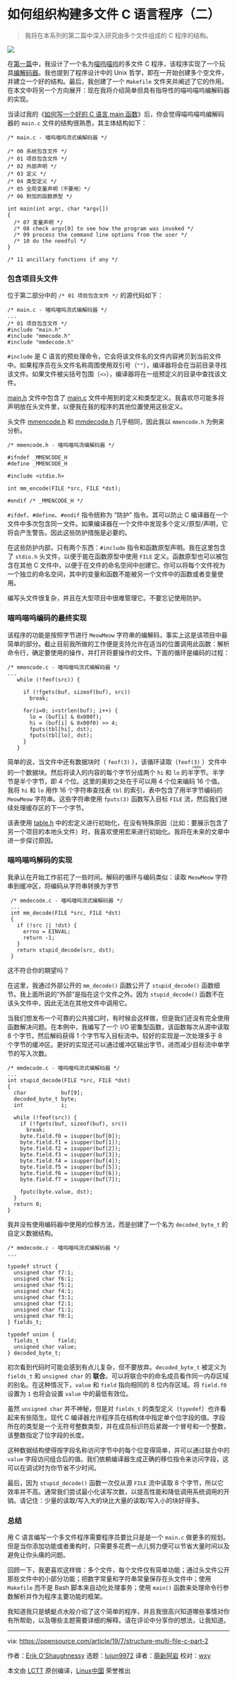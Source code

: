 [#]: collector: (lujun9972)
[#]: translator: (mengxinayan)
[#]: reviewer: (wxy)
[#]: publisher: (wxy)
[#]: url: (https://linux.cn/article-12000-1.html)
[#]: subject: (How to structure a multi-file C program: Part 2)
[#]: via: (https://opensource.com/article/19/7/structure-multi-file-c-part-2)
[#]: author: (Erik O'Shaughnessy https://opensource.com/users/jnyjny)

如何组织构建多文件 C 语言程序（二）
======

> 我将在本系列的第二篇中深入研究由多个文件组成的 C 程序的结构。

![](https://img.linux.net.cn/data/attachment/album/202003/16/122928i6qheufnh24jq2qf.jpg)

在[第一篇][2]中，我设计了一个名为[喵呜喵呜][3]的多文件 C 程序，该程序实现了一个玩具[编解码器][4]。我也提到了程序设计中的 Unix 哲学，即在一开始创建多个空文件，并建立一个好的结构。最后，我创建了一个 `Makefile` 文件夹并阐述了它的作用。在本文中将另一个方向展开：现在我将介绍简单但具有指导性的喵呜喵呜编解码器的实现。

当读过我的《[如何写一个好的 C 语言 main 函数][5]》后，你会觉得喵呜喵呜编解码器的 `main.c` 文件的结构很熟悉，其主体结构如下：

```
/* main.c - 喵呜喵呜流式编解码器 */

/* 00 系统包含文件 */
/* 01 项目包含文件 */
/* 02 外部声明 */
/* 03 定义 */
/* 04 类型定义 */
/* 05 全局变量声明（不要用）*/
/* 06 附加的函数原型 */
   
int main(int argc, char *argv[])
{
  /* 07 变量声明 */
  /* 08 check argv[0] to see how the program was invoked */
  /* 09 process the command line options from the user */
  /* 10 do the needful */
}
   
/* 11 ancillary functions if any */
```

### 包含项目头文件

位于第二部分中的 `/* 01 项目包含文件 */` 的源代码如下：


```
/* main.c - 喵呜喵呜流式编解码器 */
...
/* 01 项目包含文件 */
#include "main.h"
#include "mmecode.h"
#include "mmdecode.h"
```

`#include` 是 C 语言的预处理命令，它会将该文件名的文件内容拷贝到当前文件中。如果程序员在头文件名称周围使用双引号（`""`），编译器将会在当前目录寻找该文件。如果文件被尖括号包围（`<>`），编译器将在一组预定义的目录中查找该文件。

[main.h][6] 文件中包含了 [main.c][7] 文件中用到的定义和类型定义。我喜欢尽可能多将声明放在头文件里，以便我在我的程序的其他位置使用这些定义。

头文件 [mmencode.h][8] 和 [mmdecode.h][9] 几乎相同，因此我以 `mmencode.h` 为例来分析。

```
/* mmencode.h - 喵呜喵呜流编解码器 */
  
#ifndef _MMENCODE_H
#define _MMENCODE_H
  
#include <stdio.h>
  
int mm_encode(FILE *src, FILE *dst);
  
#endif /* _MMENCODE_H */
```

`#ifdef`、`#define`、`#endif` 指令统称为 “防护” 指令。其可以防止 C 编译器在一个文件中多次包含同一文件。如果编译器在一个文件中发现多个定义/原型/声明，它将会产生警告。因此这些防护措施是必要的。

在这些防护内部，只有两个东西：`#include` 指令和函数原型声明。我在这里包含了 `stdio.h` 头文件，以便于能在函数原型中使用 `FILE` 定义。函数原型也可以被包含在其他 C 文件中，以便于在文件的命名空间中创建它。你可以将每个文件视为一个独立的命名空间，其中的变量和函数不能被另一个文件中的函数或者变量使用。

编写头文件很复杂，并且在大型项目中很难管理它。不要忘记使用防护。

### 喵呜喵呜编码的最终实现

该程序的功能是按照字节进行 `MeowMeow` 字符串的编解码，事实上这是该项目中最简单的部分。截止目前我所做的工作便是支持允许在适当的位置调用此函数：解析命令行，确定要使用的操作，并打开将要操作的文件。下面的循环是编码的过程：

```
/* mmencode.c - 喵呜喵呜流式编解码器 */
...
   while (!feof(src)) {

     if (!fgets(buf, sizeof(buf), src))
       break;

     for(i=0; i<strlen(buf); i++) {
       lo = (buf[i] & 0x000f);
       hi = (buf[i] & 0x00f0) >> 4;
       fputs(tbl[hi], dst);
       fputs(tbl[lo], dst);
     }
   }
```

简单的说，当文件中还有数据块时（ `feof(3)` ），该循环读取（`feof(3)` ）文件中的一个数据块。然后将读入的内容的每个字节分成两个 `hi` 和 `lo` 的<ruby>半字节<rt>nibble</rt></ruby>。半字节是半个字节，即 4 个位。这里的奥妙之处在于可以用 4 个位来编码 16 个值。我将 `hi` 和 `lo` 用作 16 个字符串查找表 `tbl` 的索引，表中包含了用半字节编码的 `MeowMeow` 字符串。这些字符串使用 `fputs(3)` 函数写入目标 `FILE` 流，然后我们继续处理缓存区的下一个字节。

该表使用 [table.h][14] 中的宏定义进行初始化，在没有特殊原因（比如：要展示包含了另一个项目的本地头文件）时，我喜欢使用宏来进行初始化。我将在未来的文章中进一步探讨原因。

### 喵呜喵呜解码的实现

我承认在开始工作前花了一些时间。解码的循环与编码类似：读取 `MeowMeow` 字符串到缓冲区，将编码从字符串转换为字节

```
 /* mmdecode.c - 喵呜喵呜流式编解码器 */
 ...
 int mm_decode(FILE *src, FILE *dst)
 {
   if (!src || !dst) {
     errno = EINVAL;
     return -1;
   }
   return stupid_decode(src, dst);
 }
```

这不符合你的期望吗？

在这里，我通过外部公开的 `mm_decode()` 函数公开了 `stupid_decode()` 函数细节。我上面所说的“外部”是指在这个文件之外。因为 `stupid_decode()` 函数不在该头文件中，因此无法在其他文件中调用它。

当我们想发布一个可靠的公共接口时，有时候会这样做，但是我们还没有完全使用函数解决问题。在本例中，我编写了一个 I/O 密集型函数，该函数每次从源中读取 8 个字节，然后解码获得 1 个字节写入目标流中。较好的实现是一次处理多于 8 个字节的缓冲区。更好的实现还可以通过缓冲区输出字节，进而减少目标流中单字节的写入次数。

```
/* mmdecode.c - 喵呜喵呜流式编解码器 */
...
int stupid_decode(FILE *src, FILE *dst)
{
  char           buf[9];
  decoded_byte_t byte;
  int            i;
    
  while (!feof(src)) {
    if (!fgets(buf, sizeof(buf), src))
      break;
    byte.field.f0 = isupper(buf[0]);
    byte.field.f1 = isupper(buf[1]);
    byte.field.f2 = isupper(buf[2]);
    byte.field.f3 = isupper(buf[3]);
    byte.field.f4 = isupper(buf[4]);
    byte.field.f5 = isupper(buf[5]);
    byte.field.f6 = isupper(buf[6]);
    byte.field.f7 = isupper(buf[7]);
      
    fputc(byte.value, dst);
  }
  return 0;
}
```

我并没有使用编码器中使用的位移方法，而是创建了一个名为 `decoded_byte_t` 的自定义数据结构。

```
/* mmdecode.c - 喵呜喵呜流式编解码器 */
...

typedef struct {
  unsigned char f7:1;
  unsigned char f6:1;
  unsigned char f5:1;
  unsigned char f4:1;
  unsigned char f3:1;
  unsigned char f2:1;
  unsigned char f1:1;
  unsigned char f0:1;
} fields_t;
  
typedef union {
  fields_t      field;
  unsigned char value;
} decoded_byte_t;
```

初次看到代码时可能会感到有点儿复杂，但不要放弃。`decoded_byte_t` 被定义为 `fields_t` 和 `unsigned char` 的 **联合**。可以将联合中的命名成员看作同一内存区域的别名。在这种情况下，`value` 和 `field` 指向相同的 8 位内存区域。将 `field.f0` 设置为 `1` 也将会设置 `value` 中的最低有效位。

虽然 `unsigned char` 并不神秘，但是对 `fields_t` 的类型定义（`typedef`）也许看起来有些陌生。现代 C 编译器允许程序员在结构体中指定单个位字段的值。字段所在的类型是一个无符号整数类型，并在成员标识符后紧跟一个冒号和一个整数，该整数指定了位字段的长度。

这种数据结构使得按字段名称访问字节中的每个位变得简单，并可以通过联合中的 `value` 字段访问组合后的值。我们依赖编译器生成正确的移位指令来访问字段，这可以在调试时为你节省不少时间。

最后，因为 `stupid_decode()` 函数一次仅从源 `FILE` 流中读取 8 个字节，所以它效率并不高。通常我们尝试最小化读写次数，以提高性能和降低调用系统调用的开销。请记住：少量的读取/写入大的块比大量的读取/写入小的块好得多。

### 总结

用 C 语言编写一个多文件程序需要程序员要比只是是一个 `main.c` 做更多的规划。但是当你添加功能或者重构时，只需要多花费一点儿努力便可以节省大量时间以及避免让你头痛的问题。

回顾一下，我更喜欢这样做：多个文件，每个文件仅有简单功能；通过头文件公开那些文件中的小部分功能；把数字常量和字符串常量保存在头文件中；使用 `Makefile` 而不是 Bash 脚本来自动化处理事务；使用 `main()` 函数来处理命令行参数解析并作为程序主要功能的框架。

我知道我只是蜻蜓点水般介绍了这个简单的程序，并且我很高兴知道哪些事情对你有所帮助，以及哪些主题需要详细的解释。请在评论中分享你的想法，让我知道。

--------------------------------------------------------------------------------

via: https://opensource.com/article/19/7/structure-multi-file-c-part-2

作者：[Erik O'Shaughnessy][a]
选题：[lujun9972][b]
译者：[萌新阿岩](https://github.com/mengxinayan)
校对：[wxy](https://github.com/wxy)

本文由 [LCTT](https://github.com/LCTT/TranslateProject) 原创编译，[Linux中国](https://linux.cn/) 荣誉推出

[a]: https://opensource.com/users/jnyjny
[b]: https://github.com/lujun9972
[1]: https://opensource.com/sites/default/files/styles/image-full-size/public/lead-images/file_system.jpg?itok=pzCrX1Kc (4 manilla folders, yellow, green, purple, blue)
[2]: https://linux.cn/article-11935-1.html
[3]: https://github.com/jnyjny/MeowMeow.git
[4]: https://en.wikipedia.org/wiki/Codec
[5]: https://linux.cn/article-10949-1.html
[6]: https://github.com/JnyJny/meowmeow/blob/master/main.h
[7]: https://github.com/JnyJny/meowmeow/blob/master/main.c
[8]: https://github.com/JnyJny/meowmeow/blob/master/mmencode.h
[9]: https://github.com/JnyJny/meowmeow/blob/master/mmdecode.h
[10]: http://www.opengroup.org/onlinepubs/009695399/functions/feof.html
[11]: http://www.opengroup.org/onlinepubs/009695399/functions/fgets.html
[12]: http://www.opengroup.org/onlinepubs/009695399/functions/strlen.html
[13]: http://www.opengroup.org/onlinepubs/009695399/functions/fputs.html
[14]: https://github.com/JnyJny/meowmeow/blob/master/table.h
[15]: http://www.opengroup.org/onlinepubs/009695399/functions/isupper.html
[16]: http://www.opengroup.org/onlinepubs/009695399/functions/fputc.html
